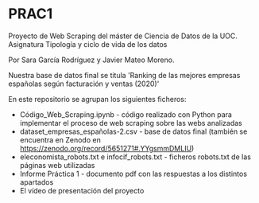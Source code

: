 # PRAC1

Proyecto de Web Scraping del máster de Ciencia de Datos de la UOC. Asignatura Tipología y ciclo de vida de los datos

Por Sara García Rodríguez y Javier Mateo Moreno. 

Nuestra base de datos final se titula 'Ranking de las mejores empresas españolas según facturación y ventas (2020)'

En este repositorio se agrupan los siguientes ficheros:

- Código_Web_Scraping.ipynb - código realizado con Python para implementar el proceso de web scraping sobre las webs analizadas
- dataset_empresas_españolas-2.csv - base de datos final (también se encuentra en Zenodo en https://zenodo.org/record/5651271#.YYgsmmDMLIU)
- eleconomista_robots.txt e infocif_robots.txt - ficheros robots.txt de las páginas web utilizadas
- Informe Práctica 1 - documento pdf con las respuestas a los distintos apartados
- El vídeo de presentación del proyecto

